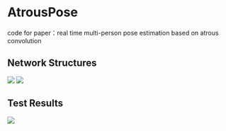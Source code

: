# AtrousPose
code for paper：real time multi-person pose estimation based on atrous convolution

## Network Structures
![](https://github.com/Sierkinhane/AtrousPose/blob/master/images/basicNet2.png)
![](https://github.com/Sierkinhane/AtrousPose/blob/master/images/spatialpyramid.png)
## Test Results
![](https://github.com/Sierkinhane/AtrousPose/blob/master/images/demo2.png)
